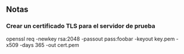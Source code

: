 
## Notas

### Crear un certificado TLS para el servidor de prueba
openssl req -newkey rsa:2048 -passout pass:foobar -keyout key.pem -x509 -days 365 -out cert.pem
